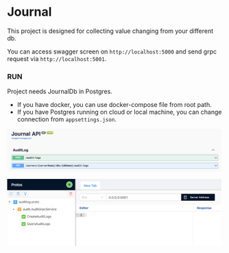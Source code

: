 
# Journal

This project is designed for collecting value changing from your different db.

You can access swagger screen on `http://localhost:5000` and send grpc request via `http://localhost:5001`.

### RUN

Project needs JournalDb in Postgres.

- If you have docker, you can use docker-compose file from root path.
- If you have Postgres running on cloud or local machine, you can change connection from `appsettings.json`.  


<img src="./Doc/swagger-ui.png" width="500px" />
<p></p>
<img src="./Doc/audit-protos.png" width="500px" />